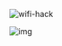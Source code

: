 ![wifi-hack](https://user-images.githubusercontent.com/75953873/115979135-7f851580-a55a-11eb-84a3-79db7aa9e8ba.png)

![img](https://user-images.githubusercontent.com/75953873/115979146-99bef380-a55a-11eb-85f8-af7a81a05bc7.png)

